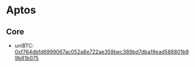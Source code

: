 # Aptos

## Core

- uniBTC: [0xf764dbfd6999067ac052a8e722ae359bec389bd7dba19ead586801b99b81b075](https://explorer.aptoslabs.com/fungible_asset/0xf764dbfd6999067ac052a8e722ae359bec389bd7dba19ead586801b99b81b075?network=mainnet)
